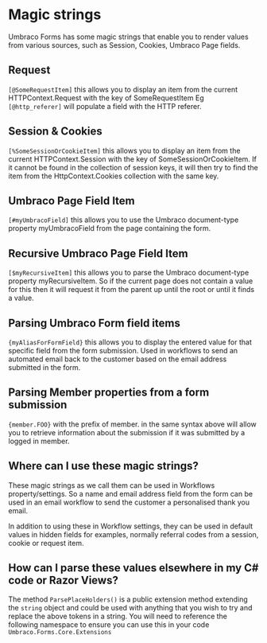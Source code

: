 # Magic strings
Umbraco Forms has some magic strings that enable you to render values from various sources, such as Session, Cookies, Umbraco Page fields.

## Request
`[@SomeRequestItem]` this allows you to display an item from the current HTTPContext.Request with the key of SomeRequestItem
Eg `[@http_referer]` will populate a field with the HTTP referer.

## Session & Cookies
`[%SomeSessionOrCookieItem]` this allows you to display an item from the current HTTPContext.Session with the key of SomeSessionOrCookieItem. If it cannot be found in the collection of session keys, it will then try to find the item from the HttpContext.Cookies collection with the same key.

## Umbraco Page Field Item
`[#myUmbracoField]` this allows you to use the Umbraco document-type property myUmbracoField from the page containing the form.

## Recursive Umbraco Page Field Item
`[$myRecursiveItem]` this allows you to parse the Umbraco document-type property myRecursiveItem. So if the current page does not contain a value for this then it will request it from the parent up until the root or until it finds a value.

## Parsing Umbraco Form field items
`{myAliasForFormField}` this allows you to display the entered value for that specific field from the form submission. Used in workflows to send an automated email back to the customer based on the email address submitted in the form.

## Parsing Member properties from a form submission
`{member.FOO}` with the prefix of member. in the same syntax above will allow you to retrieve information about the submission if it was submitted by a logged in member.

## Where can I use these magic strings?
These magic strings as we call them can be used in Workflows property/settings. So a name and email address field from the form can be used in an email workflow to send the customer a personalised thank you email.

In addition to using these in Workflow settings, they can be used in default values in hidden fields for examples, normally referral codes from a session, cookie or request item.

## How can I parse these values elsewhere in my C# code or Razor Views?
The method `ParsePlaceHolders()` is a public extension method extending the `string` object and could be used with anything that you wish to try and replace the above tokens in a string.
You will need to reference the following namespace to ensure you can use this in your code `Umbraco.Forms.Core.Extensions`

